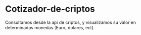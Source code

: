 # Cotizador-de-criptos

Consultamos desde la api de criptos, y visualizamos su valor en determinadas monedas (Euro, dolares, ect).
